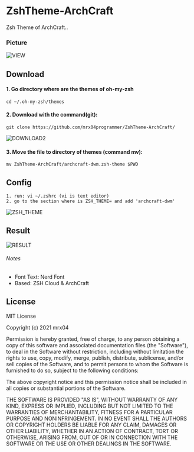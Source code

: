 # ZshTheme-ArchCraft
Zsh Theme of ArchCraft..
### Picture
![VIEW](https://imgbox.es/images/2021/06/14/dbx2vbdwe25716cb4ea250a92b7c1.jpg)


## Download
#### 1. Go directory where are the themes of oh-my-zsh
    cd ~/.oh-my-zsh/themes
#### 2. Download with the command(git): 
    git clone https://github.com/mrx04programmer/ZshTheme-ArchCraft/
![DOWNLOAD2](https://imgbox.es/images/2021/06/14/23c19e44a42f206a2.png)
#### 3. Move the file to directory of themes (command mv):
    mv ZshTheme-ArchCraft/archcraft-dwm.zsh-theme $PWD

## Config
    1. run: vi ~/.zshrc (vi is text editor)
    2. go to the section where is ZSH_THEME= and add 'archcraft-dwm'
![ZSH_THEME](https://imgbox.es/images/2021/06/14/1cbba13675d8becd3.png)
## Result
![RESULT](https://imgbox.es/images/2021/06/14/31a4d06c4d4a86d10.png)

###### Notes
- Font Text: Nerd Font
- Based: ZSH Cloud & ArchCraft

## License

MIT License

Copyright (c) 2021 mrx04

Permission is hereby granted, free of charge, to any person obtaining a copy
of this software and associated documentation files (the "Software"), to deal
in the Software without restriction, including without limitation the rights
to use, copy, modify, merge, publish, distribute, sublicense, and/or sell
copies of the Software, and to permit persons to whom the Software is
furnished to do so, subject to the following conditions:

The above copyright notice and this permission notice shall be included in all
copies or substantial portions of the Software.

THE SOFTWARE IS PROVIDED "AS IS", WITHOUT WARRANTY OF ANY KIND, EXPRESS OR
IMPLIED, INCLUDING BUT NOT LIMITED TO THE WARRANTIES OF MERCHANTABILITY,
FITNESS FOR A PARTICULAR PURPOSE AND NONINFRINGEMENT. IN NO EVENT SHALL THE
AUTHORS OR COPYRIGHT HOLDERS BE LIABLE FOR ANY CLAIM, DAMAGES OR OTHER
LIABILITY, WHETHER IN AN ACTION OF CONTRACT, TORT OR OTHERWISE, ARISING FROM,
OUT OF OR IN CONNECTION WITH THE SOFTWARE OR THE USE OR OTHER DEALINGS IN THE
SOFTWARE.
